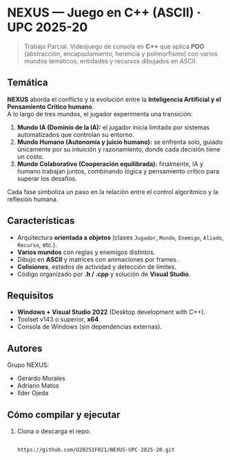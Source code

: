 # NEXUS — Juego en C++ (ASCII) · UPC 2025-20

> Trabajo Parcial. Videojuego de consola en **C++** que aplica **POO** (abstracción, encapsulamiento, herencia y polimorfismo) con varios mundos temáticos, entidades y recursos dibujados en ASCII.

## Temática

**NEXUS** aborda el conflicto y la evolución entre la **Inteligencia Artificial y el Pensamiento Crítico humano**.  
A lo largo de tres mundos, el jugador experimenta una transición:

1. **Mundo IA (Dominio de la IA):** el jugador inicia limitado por sistemas automatizados que controlan su entorno.  
2. **Mundo Humano (Autonomía y juicio humano):** se enfrenta solo, guiado únicamente por su intuición y razonamiento, donde cada decisión tiene un costo.  
3. **Mundo Colaborativo (Cooperación equilibrada):** finalmente, IA y humano trabajan juntos, combinando lógica y pensamiento crítico para superar los desafíos.

Cada fase simboliza un paso en la relación entre el control algorítmico y la reflexión humana.

## Características
- Arquitectura **orientada a objetos** (clases `Jugador`, `Mundo`, `Enemigo`, `Aliado`, `Recurso`, etc.).
- **Varios mundos** con reglas y enemigos distintos.
- Dibujo en **ASCII** y matrices con animaciones por frames.
- **Colisiones**, estados de actividad y detección de límites.
- Código organizado por **.h / .cpp** y solución de **Visual Studio**.

## Requisitos
- **Windows + Visual Studio 2022** (Desktop development with C++).
- Toolset v143 o superior, **x64**.
- Consola de Windows (sin dependencias externas).

## Autores
Grupo NEXUS:
- Gerardo Morales
- Adriano Matos
- Ilder Ojeda

## Cómo compilar y ejecutar
1. Clona o descarga el repo:
   ```bash
   
   https://github.com/U20251F021/NEXUS-UPC-2025-20.git


